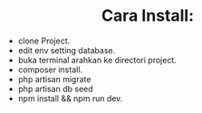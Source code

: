 <h1 align="center">Cara Install:</h1>

- clone Project.
- edit env setting database.
- buka terminal arahkan ke directori project.
- composer install.
- php artisan migrate
- php artisan db seed
- npm install && npm run dev.

